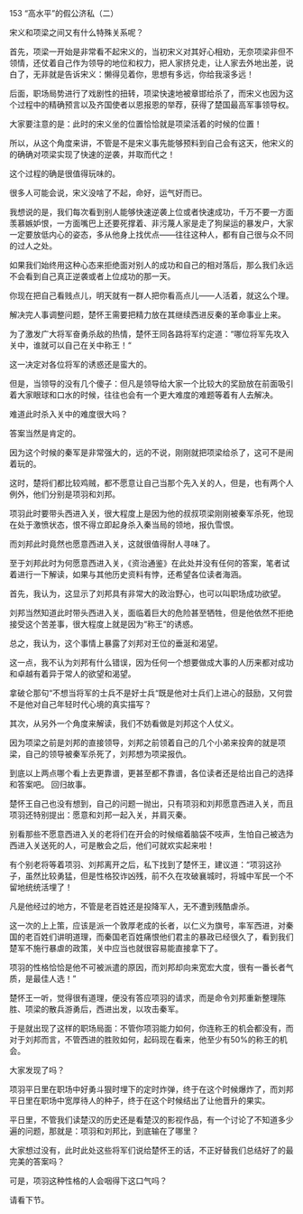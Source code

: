 153 “高水平”的假公济私（二）





宋义和项梁之间又有什么特殊关系呢？



首先，项梁一开始是非常看不起宋义的，当初宋义对其好心相劝，无奈项梁非但不领情，还仗着自己作为领导的地位和权力，把人家挤兑走，让人家去外地出差，说白了，无非就是告诉宋义：懒得见着你，思想有多远，你给我滚多远！

后面，职场局势进行了戏剧性的扭转，项梁快速地被章邯给杀了，而宋义也因为这个过程中的精确预言以及齐国使者以恩报恩的举荐，获得了楚国最高军事领导权。

大家要注意的是：此时的宋义坐的位置恰恰就是项梁活着的时候的位置！

所以，从这个角度来讲，不管是不是宋义事先能够预料到自己会有这天，他宋义的的确确对项梁实现了快速的逆袭，并取而代之！

这个过程的确是很值得玩味的。



很多人可能会说，宋义没啥了不起，命好，运气好而已。

我想说的是，我们每次看到别人能够快速逆袭上位或者快速成功，千万不要一方面羡慕嫉妒恨，一方面嘴巴上还要死撑着、非污蔑人家是走了狗屎运的暴发户，大家一定要放低内心的姿态，多从他身上找优点——往往这种人，都有自己很与众不同的过人之处。

如果我们始终用这种心态来拒绝面对别人的成功和自己的相对落后，那么我们永远不会看到自己真正逆袭或者上位成功的那一天。

你现在把自己看贱点儿，明天就有一群人把你看高点儿——人活着，就这么个理。



解决完人事调整问题，楚怀王需要把精力放在其继续西进反秦的革命事业上来。

为了激发广大将军奋勇杀敌的热情，楚怀王同各路将军约定道：“哪位将军先攻入关中，谁就可以自己在关中称王！“

这一决定对各位将军的诱惑还是蛮大的。

但是，当领导的没有几个傻子：但凡是领导给大家一个比较大的奖励放在前面吸引着大家眼球和口水的时候，往往也会有一个更大难度的难题等着有人去解决。

难道此时杀入关中的难度很大吗？

答案当然是肯定的。



因为这个时候的秦军是非常强大的，远的不说，刚刚就把项梁给杀了，这可不是闹着玩的。

这时，楚将们都比较鸡贼，都不愿意让自己当那个先入关的人，但是，也有两个人例外，他们分别是项羽和刘邦。

项羽此时要带头西进入关，很大程度上是因为他的叔叔项梁刚刚被秦军杀死，他现在处于激愤状态，恨不得立即起身杀入秦当局的领地，报仇雪恨。

而刘邦此时竟然也愿意西进入关，这就很值得耐人寻味了。

至于刘邦此时为何愿意西进入关，《资治通鉴》在此处并没有任何的答案，笔者试着进行一下解读，如果与其他历史资料有悖，还希望各位读者海涵。



首先，我认为，这显示了刘邦具有非常大的政治野心，也可以叫职场成功欲望。

刘邦当然知道此时带头西进入关，面临着巨大的危险甚至牺牲，但是他依然不拒绝接受这个苦差事，很大程度上就是因为“称王“的诱惑。

总之，我认为，这个事情上暴露了刘邦对王位的垂涎和渴望。

这一点，我不认为刘邦有什么错误，因为任何一个想要做成大事的人历来都对成功和卓越有着异于常人的欲望和渴望。

拿破仑那句“不想当将军的士兵不是好士兵“既是他对士兵们上进心的鼓励，又何尝不是他对自己年轻时代心境的真实描写？



其次，从另外一个角度来解读，我们不妨看做是刘邦这个人仗义。

因为项梁之前是刘邦的直接领导，刘邦之前领着自己的几个小弟来投奔的就是项梁，自己的领导被秦军杀死了，刘邦想为项梁报仇。

到底以上两点哪个看上去更靠谱，更甚至都不靠谱，各位读者还是给出自己的选择和答案吧。
回归故事。

楚怀王自己也没有想到，自己的问题一抛出，只有项羽和刘邦愿意西进入关，而且项羽还特别提出：愿意和刘邦一起入关，并肩灭秦。

别看那些不愿意西进入关的老将们在开会的时候缩着脑袋不吱声，生怕自己被选为西进入关送死的人，可是散会之后，他们可就欢实起来啦！



有个别老将等着项羽、刘邦离开之后，私下找到了楚怀王，建议道：“项羽这孙子，虽然比较勇猛，但是性格狡诈凶残，前不久在攻破襄城时，将城中军民一个不留地统统活埋了！

凡是他经过的地方，不管是老百姓还是投降军人，无不遭到残酷虐杀。

这一次的上上策，应该是派一个敦厚老成的长者，以仁义为旗号，率军西进，对秦国的老百姓们讲明道理，而秦国老百姓痛恨他们君主的暴政已经很久了，看到我们楚军不施行暴虐的政策，关中应当也就很容易能直接拿下了。

项羽的性格恰恰是他不可被派遣的原因，而刘邦却向来宽宏大度，很有一番长者气质，是最佳人选！”

楚怀王一听，觉得很有道理，便没有答应项羽的请求，而是命令刘邦重新整理陈胜、项梁的散兵游勇后，西进出发，以攻击秦军。

于是就出现了这样的职场局面：不管你项羽能力如何，你连称王的机会都没有，而对于刘邦而言，不管西进的胜败如何，起码现在看来，他至少有50%的称王的机会。

大家发现了吗？



项羽平日里在职场中好勇斗狠时埋下的定时炸弹，终于在这个时候爆炸了，而刘邦平日里在职场中宽厚待人的种子，终于在这个时候结出了让他晋升的果实。

平日里，不管我们读楚汉的历史还是看楚汉的影视作品，有一个讨论了不知道多少遍的问题，那就是：项羽和刘邦比，到底输在了哪里？

大家想过没有，此时此处这些将军们说给楚怀王的话，不正好替我们总结好了的最完美的答案吗？

可是，项羽这种性格的人会咽得下这口气吗？

请看下节。

